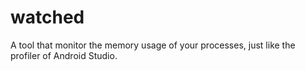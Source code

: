 # watched
A tool that monitor the memory usage of your processes, just like the profiler of Android Studio.
